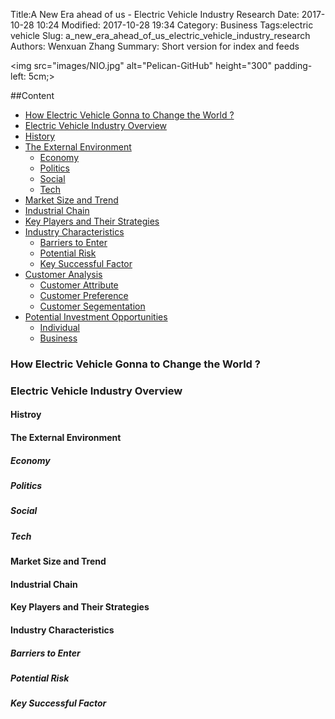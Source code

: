Title:A New Era ahead of us - Electric Vehicle Industry Research
Date: 2017-10-28 10:24
Modified: 2017-10-28 19:34
Category: Business
Tags:electric vehicle
Slug: a_new_era_ahead_of_us_electric_vehicle_industry_research
Authors: Wenxuan Zhang
Summary: Short version for index and feeds


<img src="images/NIO.jpg" alt="Pelican-GitHub" height="300" padding-left: 5cm;>

##Content 
* [How Electric Vehicle Gonna to Change the World ?](#how-electric-vehicle-gonna-to-change-the-wolrd)
* [Electric Vehicle Industry Overview](#electric-vehicle-industry-overview)
 * [History](#history)
 * [The External Environment](#the-external-enviorment)
     * [Economy](#economy) 
     * [Politics](#politics)
     * [Social](#social)
     * [Tech](#tech)
 * [Market Size and Trend](#market-size-and-trend)
 * [Industrial Chain](#industrial-chain)
 * [Key Players and Their Strategies](#key-players-and-their-strategies)
* [Industry Characteristics](#industry-characteristics)
   * [Barriers to Enter](#barriers-to-enter)
   * [Potential Risk](#potential-risk)
   * [Key Successful Factor](#key-successful-factor)
* [Customer Analysis](#customer-analysis)
  * [Customer Attribute]()
  * [Customer Preference]()
  * [Customer Segementation]()
* [Potential Investment Opportunities]()
  * [Individual]()
  * [Business]()
   
### How Electric Vehicle Gonna to Change the World ?
### Electric Vehicle Industry Overview
#### Histroy
#### The External Environment 
##### Economy
##### Politics
##### Social
##### Tech
#### Market Size and Trend
#### Industrial Chain
#### Key Players and Their Strategies
#### Industry Characteristics
##### Barriers to Enter
##### Potential Risk
##### Key Successful Factor








